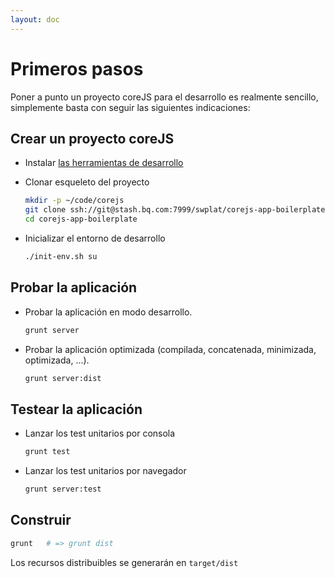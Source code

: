 ```yaml
---
layout: doc
---
```



# Primeros pasos

Poner a punto un proyecto coreJS para el desarrollo es realmente sencillo, simplemente basta con seguir las siguientes indicaciones:

## Crear un proyecto coreJS

* Instalar [las herramientas de desarrollo](/setup)

* Clonar esqueleto del proyecto

  ```bash
  mkdir -p ~/code/corejs
  git clone ssh://git@stash.bq.com:7999/swplat/corejs-app-boilerplate.git
  cd corejs-app-boilerplate
  ```

* Inicializar el entorno de desarrollo

  ```bash
  ./init-env.sh su
  ```

## Probar la aplicación

* Probar la aplicación en modo desarrollo.

  ```bash
  grunt server
  ```

* Probar la aplicación optimizada (compilada, concatenada, minimizada, optimizada, ...).

  ```bash
  grunt server:dist
  ```


## Testear la aplicación

* Lanzar los test unitarios por consola

    ```bash
    grunt test
    ```

* Lanzar los test unitarios por navegador

    ```bash
    grunt server:test
    ```



## Construir

```bash
grunt   # => grunt dist
```
Los recursos distribuibles se generarán en `target/dist`

